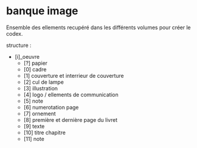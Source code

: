 # banque image
Ensemble des ellements recupéré dans les différents volumes pour créer le codex.

structure :
- [i]_oeuvre
    - [?]   papier
    - [0]   cadre
    - [1]   couverture et interrieur de couverture
    - [2]   cul de lampe
    - [3]   illustration
    - [4]   logo / ellements de communication
    - [5]   note
    - [6]   numerotation page
    - [7]   ornement
    - [8]   première et dernière page du livret
    - [9]   texte
    - [10]  titre chapitre
    - [11]  note
